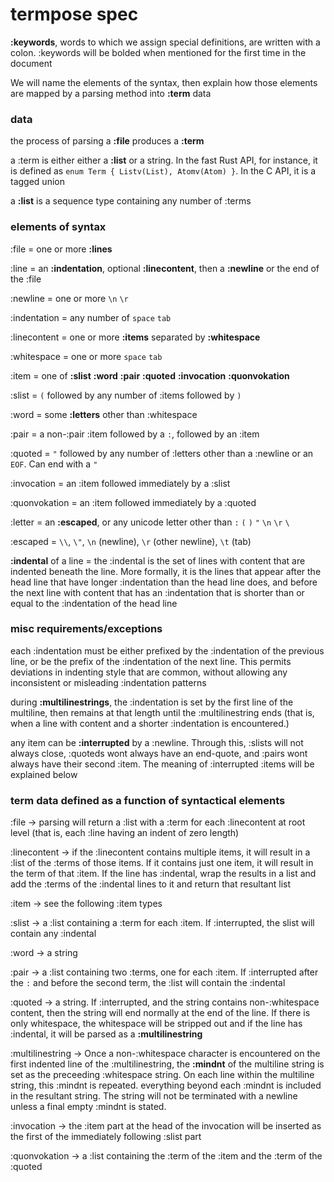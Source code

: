 # termpose spec

**:keywords**, words to which we assign special definitions, are written with a colon. :keywords will be bolded when mentioned for the first time in the document

We will name the elements of the syntax, then explain how those elements are mapped by a parsing method into **:term** data



### data

the process of parsing a **:file** produces a **:term**

a :term is either either a **:list** or a string. In the fast Rust API, for instance, it is defined as `enum Term { Listv(List), Atomv(Atom) }`. In the C API, it is a tagged union

a **:list** is a sequence type containing any number of :terms





### elements of syntax

:file = one or more **:lines**

:line = an **:indentation**, optional **:linecontent**, then a **:newline** or the end of the :file

:newline = one or more `\n` `\r`

:indentation = any number of `space` `tab`

:linecontent = one or more **:items** separated by **:whitespace**

:whitespace = one or more `space` `tab`

:item = one of **:slist** **:word** **:pair** **:quoted** **:invocation** **:quonvokation**



:slist = `(` followed by any number of :items followed by `)`

:word = some **:letters** other than :whitespace

:pair = a non-:pair :item followed by a `:`, followed by an :item

:quoted = `"` followed by any number of :letters other than a :newline or an `EOF`. Can end with a `"`

:invocation = an :item followed immediately by a :slist

:quonvokation = an :item followed immediately by a :quoted



:letter = an **:escaped**, or any unicode letter other than `:` `(` `)` `"` `\n` `\r` `\`

:escaped = `\\`, `\"`, `\n` (newline), `\r` (other newline), `\t` (tab)

**:indental** of a line = the :indental is the set of lines with content that are indented beneath the line. More formally, it is the lines that appear after the head line that have longer :indentation than the head line does, and before the next line with content that has an :indentation that is shorter than or equal to the :indentation of the head line


### misc requirements/exceptions

each :indentation must be either prefixed by the :indentation of the previous line, or be the prefix of the :indentation of the next line. This permits deviations in indenting style that are common, without allowing any inconsistent or misleading :indentation patterns

during **:multilinestrings**, the :indentation is set by the first line of the multiline, then remains at that length until the :multilinestring ends (that is, when a line with content and a shorter :indentation is encountered.)

any item can be **:interrupted** by a :newline. Through this, :slists will not always close, :quoteds wont always have an end-quote, and :pairs wont always have their second :item. The meaning of :interrupted :items will be explained below



### term data defined as a function of syntactical elements

:file → parsing will return a :list with a :term for each :linecontent at root level (that is, each :line having an indent of zero length)

:linecontent → if the :linecontent contains multiple items, it will result in a :list of the :terms of those items. If it contains just one item, it will result in the term of that :item. If the line has :indental, wrap the results in a list and add the :terms of the :indental lines to it and return that resultant list

:item → see the following :item types

:slist → a :list containing a :term for each :item. If :interrupted, the slist will contain any :indental

:word → a string

:pair → a :list containing two :terms, one for each :item. If :interrupted after the `:` and before the second term, the :list will contain the :indental

:quoted → a string. If :interrupted, and the string contains non-:whitespace content, then the string will end normally at the end of the line. If there is only whitespace, the whitespace will be stripped out and if the line has :indental, it will be parsed as a **:multilinestring**

:multilinestring → Once a non-:whitespace character is encountered on the first indented line of the :multilinestring, the **:mindnt** of the multiline string is set as the preceeding :whitespace string. On each line within the multiline string, this :mindnt is repeated. everything beyond each :mindnt is included in the resultant string. The string will not be terminated with a newline unless a final empty :mindnt is stated.

:invocation → the :item part at the head of the invocation will be inserted as the first of the immediately following :slist part

:quonvokation → a :list containing the :term of the :item and the :term of the :quoted
